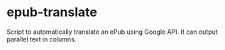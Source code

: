 # epub-translate
Script to automatically translate an ePub using Google API. It can output parallel text in columns.
